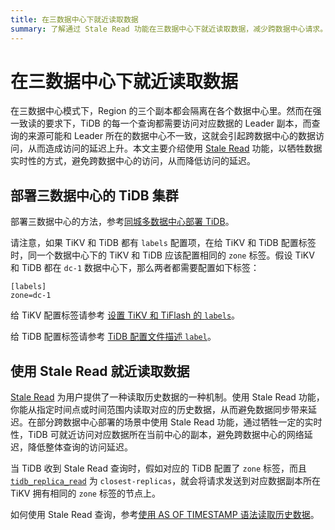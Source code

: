 ```yaml
---
title: 在三数据中心下就近读取数据
summary: 了解通过 Stale Read 功能在三数据中心下就近读取数据，减少跨数据中心请求。
---
```


# 在三数据中心下就近读取数据

在三数据中心模式下，Region 的三个副本都会隔离在各个数据中心里。然而在强一致读的要求下，TiDB 的每一个查询都需要访问对应数据的 Leader 副本，而查询的来源可能和 Leader 所在的数据中心不一致，这就会引起跨数据中心的数据访问，从而造成访问的延迟上升。本文主要介绍使用 [Stale Read](/stale-read.md) 功能，以牺牲数据实时性的方式，避免跨数据中心的访问，从而降低访问的延迟。

## 部署三数据中心的 TiDB 集群

部署三数据中心的方法，参考[同城多数据中心部署 TiDB](/multi-data-centers-in-one-city-deployment.md)。

请注意，如果 TiKV 和 TiDB 都有 `labels` 配置项，在给 TiKV 和 TiDB 配置标签时，同一个数据中心下的 TiKV 和 TiDB 应该配置相同的 `zone` 标签。假设 TiKV 和 TiDB 都在 `dc-1` 数据中心下，那么两者都需要配置如下标签：

```
[labels]
zone=dc-1
```

给 TiKV 配置标签请参考 [设置 TiKV 和 TiFlash 的 `labels`](/schedule-replicas-by-topology-labels.md#设置-tikv-和-tiflash-的-labels)。

给 TiDB 配置标签请参考 [TiDB 配置文件描述 `label`](/tidb-configuration-file.md#label)。

## 使用 Stale Read 就近读取数据

[Stale Read](/stale-read.md) 为用户提供了一种读取历史数据的一种机制。使用 Stale Read 功能，你能从指定时间点或时间范围内读取对应的历史数据，从而避免数据同步带来延迟。在部分跨数据中心部署的场景中使用 Stale Read 功能，通过牺牲一定的实时性，TiDB 可就近访问对应数据所在当前中心的副本，避免跨数据中心的网络延迟，降低整体查询的访问延迟。

当 TiDB 收到 Stale Read 查询时，假如对应的 TiDB 配置了 `zone` 标签，而且 [`tidb_replica_read`](/system-variables.md#tidb_replica_read-从-v40-版本开始引入) 为 `closest-replicas`，就会将请求发送到对应数据副本所在 TiKV 拥有相同的 `zone` 标签的节点上。

如何使用 Stale Read 查询，参考[使用 AS OF TIMESTAMP 语法读取历史数据](/as-of-timestamp.md)。
